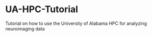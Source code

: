 # UA-HPC-Tutorial
Tutorial on how to use the University of Alabama HPC for analyzing neuroimaging data
